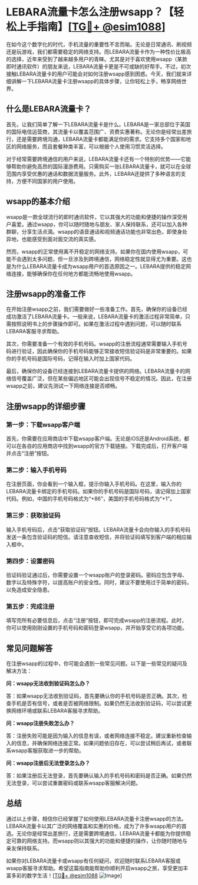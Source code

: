 # LEBARA流量卡怎么注册wsapp？【轻松上手指南】[[TG💪+ @esim1088](https://t.me/s/esim1088)]

在如今这个数字化的时代，手机流量的重要性不言而喻。无论是日常通讯、刷视频还是玩游戏，我们都需要稳定的网络支持。而LEBARA流量卡作为一种性价比极高的选择，近年来受到了越来越多用户的青睐。尤其是对于喜欢使用wsapp（某款即时通讯软件）的朋友来说，LEBARA流量卡更是不可或缺的好帮手。不过，初次接触LEBARA流量卡的用户可能会对如何注册wsapp感到困惑。今天，我们就来详细讲解一下LEBARA流量卡注册wsapp的具体步骤，让你轻松上手，畅享网络世界。

## 什么是LEBARA流量卡？

首先，让我们简单了解一下LEBARA流量卡是什么。LEBARA是一家总部位于英国的国际电信运营商，其流量卡以覆盖范围广、资费实惠著称。无论你是经常出差旅行，还是需要跨境沟通，LEBARA流量卡都能满足你的需求。它支持多个国家和地区的网络服务，而且套餐种类丰富，可以根据个人使用习惯灵活选择。

对于经常需要跨境通信的用户来说，LEBARA流量卡还有一个特别的优势——它能够帮助你避免高昂的国际漫游费用。只需购买一张LEBARA流量卡，就可以在全球范围内享受优惠的通话和数据流量服务。此外，LEBARA还提供了多种语言的支持，方便不同国家的用户使用。

## wsapp的基本介绍

wsapp是一款全球流行的即时通讯软件，它以其强大的功能和便捷的操作深受用户喜爱。通过wsapp，你可以随时随地与朋友、家人保持联系，还可以加入各种群聊，分享生活点滴。wsapp的语音通话和视频通话功能也非常出色，即使身处异地，也能感受到面对面交流的真实感。

然而，wsapp的正常使用离不开稳定的网络支持。如果你在国内使用wsapp，可能不会遇到太多问题，但一旦涉及到跨境通信，网络稳定性就显得尤为重要。这也是为什么LEBARA流量卡成为wsapp用户的首选原因之一。LEBARA提供的稳定网络连接，能够确保你在任何地方都能流畅地使用wsapp。

## 注册wsapp的准备工作

在开始注册wsapp之前，我们需要做好一些准备工作。首先，确保你的设备已经成功激活了LEBARA流量卡。一般来说，LEBARA流量卡的激活过程非常简单，只需按照说明书上的步骤操作即可。如果在激活过程中遇到问题，可以随时联系LEBARA客服寻求帮助。

其次，你需要准备一个有效的手机号码。wsapp的注册流程通常需要输入手机号码进行验证，因此确保你的手机号码能够正常接收短信验证码是非常重要的。如果你的手机号码是国际号码，记得在输入时加上国家代码。

最后，确保你的设备已经连接到LEBARA流量卡提供的网络。LEBARA流量卡的网络信号覆盖广泛，但在某些偏远地区可能会出现信号不稳定的情况。因此，在注册wsapp之前，建议先测试一下网络连接是否顺畅。

## 注册wsapp的详细步骤

### 第一步：下载wsapp客户端

首先，你需要在应用商店中下载wsapp客户端。无论是iOS还是Android系统，都可以在各自的应用商店中找到wsapp的官方下载链接。下载完成后，打开客户端并点击“注册”按钮。

### 第二步：输入手机号码

在注册页面，你会看到一个输入框，提示你输入手机号码。在这里，输入你的LEBARA流量卡绑定的手机号码。如果你的手机号码是国际号码，请记得加上国家代码。例如，中国的手机号码格式为“+86”，美国的手机号码格式为“+1”。

### 第三步：获取验证码

输入手机号码后，点击“获取验证码”按钮。LEBARA流量卡会向你输入的手机号码发送一条包含验证码的短信。请注意查收短信，并将验证码填写到客户端的相应输入框中。

### 第四步：设置密码

验证码验证通过后，你需要设置一个wsapp账户的登录密码。密码应包含字母、数字以及特殊字符，以提高账户的安全性。同时，建议不要使用过于简单的密码，以免造成安全隐患。

### 第五步：完成注册

填写完所有必要信息后，点击“注册”按钮，即可完成wsapp的注册流程。此时，你可以使用刚刚设置的手机号码和密码登录wsapp，并开始享受它的各项功能。

## 常见问题解答

在注册wsapp的过程中，你可能会遇到一些常见问题。以下是一些常见的疑问及解决方法：

**问：wsapp无法收到验证码怎么办？**

答：如果wsapp无法收到验证码，首先要确认你的手机号码是否正确。其次，检查手机是否有信号，或者是否被网络限制。如果仍然无法收到验证码，可以尝试更换网络环境或联系LEBARA客服寻求帮助。

**问：wsapp注册失败怎么办？**

答：注册失败可能是因为输入的信息有误，或者网络连接不稳定。建议重新检查输入的信息，并确保网络连接正常。如果问题依旧存在，可以尝试稍后再试，或者联系wsapp客服获取进一步的帮助。

**问：wsapp注册后无法登录怎么办？**

答：如果注册后无法登录，首先要确认输入的手机号码和密码是否正确。如果仍然无法登录，可以尝试重置密码或联系wsapp客服解决问题。

## 总结

通过以上步骤，相信你已经掌握了如何使用LEBARA流量卡注册wsapp的方法。LEBARA流量卡以其广泛的网络覆盖和实惠的价格，成为了许多wsapp用户的首选。无论你是经常出差旅行，还是需要跨境通信，LEBARA流量卡都能为你提供稳定可靠的网络支持。而wsapp则以其强大的功能和便捷的操作，让你随时随地与亲友保持联系。

如果你对LEBARA流量卡或wsapp有任何疑问，欢迎随时联系LEBARA客服或wsapp客服寻求帮助。希望这篇指南能帮助你顺利开启wsapp之旅，享受更加丰富多彩的数字生活！[[TG💪+ @esim1088](https://t.me/s/esim1088) ![Image](https://i.postimg.cc/4NQfJmqS/Snipaste-2025-05-13-00-14-12.png)]